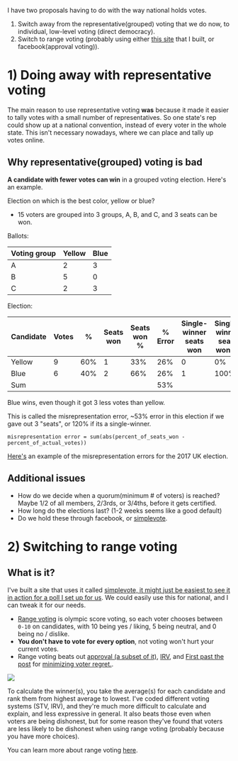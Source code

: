 I have two proposals having to do with the way national holds votes. 

1) Switch away from the representative(grouped) voting that we do now, to individual, low-level voting (direct democracy).
2) Switch to range voting (probably using either [this site](https://simplevote.ml/#/poll/QL5) that I built, or facebook(approval voting)).

# 1) Doing away with representative voting

The main reason to use representative voting **was** because it made it easier to tally votes with a small number of representatives. So one state's rep could show up at a national convention, instead of every voter in the whole state. This isn't necessary nowadays, where we can place and tally up votes online. 

## Why representative(grouped) voting is bad

**A candidate with fewer votes can win** in a grouped voting election. Here's an example. 

Election on which is the best color, yellow or blue?

- 15 voters are grouped into 3 groups, A, B, and C, and 3 seats can be won. 

Ballots: 

| Voting group | Yellow | Blue |
| ------------ | ------ | ---- |
| A            | 2      | 3    |
| B            | 5      | 0    |
| C            | 2      | 3    |

Election:

| Candidate | Votes | %    | Seats won | Seats won % | % Error | Single-winner seats won | Single-winner seats won % | % Error |
| --------- | ----- | ---- | --------- | ----------- | ------- | ----------------------- | ------------------------- | ------- |
| Yellow    | 9     | 60%  | 1         | 33%         | 26%     | 0                       | 0%                        | 60%     |
| Blue      | 6     | 40%  | 2         | 66%         | 26%     | 1                       | 100%                      | 60%     |
| Sum       |       |      |           |             | 53%     |                         |                           | 120%    |

Blue wins, even though it got 3 less votes than yellow.

This is called the misrepresentation error, ~53% error in this election if we gave out 3 "seats", or 120% if its a single-winner. 

`misrepresentation error = sum(abs(percent_of_seats_won - percent_of_actual_votes))`

[Here's](https://docs.google.com/spreadsheets/d/1u8EAJWnNGhmOj1CaJyAL_XVXY6vqPGkb7E3Go3ZEoSA/edit#gid=0) an example of the misrepresentation errors for the 2017 UK election.

## Additional issues

- How do we decide when a quorum(minimum # of voters) is reached? Maybe 1/2 of all members, 2/3rds, or 3/4ths, before it gets certified. 
- How long do the elections last? (1-2 weeks seems like a good default)
- Do we hold these through facebook, or [simplevote](https://simplevote.ml). 

# 2) Switching to range voting

## What is it?

I've built a site that uses it called [simplevote, it might just be easiest to see it in action for a poll I set up for us](https://simplevote.ml/#/poll/QL5). We could easily use this for national, and I can tweak it for our needs. 

- [Range voting](http://rangevoting.org/UniqBest.html) is olympic score voting, so each voter chooses between `0-10` on candidates, with 10 being yes / liking, 5 being neutral, and 0 being no / dislike. 
- **You don't have to vote for every option**, not voting won't hurt your current votes.
- Range voting beats out [approval (a subset of it)](http://rangevoting.org/AppExec.html), [IRV](http://rangevoting.org/rangeVirv.html), and [First past the post](http://rangevoting.org/Plurality.html) for [minimizing voter regret.](http://rangevoting.org/UniqBest.html).  

![](https://miracleon32ndstreet.files.wordpress.com/2010/12/image12.png)

To calculate the winner(s), you take the average(s) for each candidate and rank them from highest average to lowest. I've coded different voting systems (STV, IRV), and they're much more difficult to calculate and explain, and less expressive in general. It also beats those even when voters are being dishonest, but for some reason they've found that voters are less likely to be dishonest when using range voting (probably because you have more choices). 

You can learn more about range voting [here](http://rangevoting.org/). 

